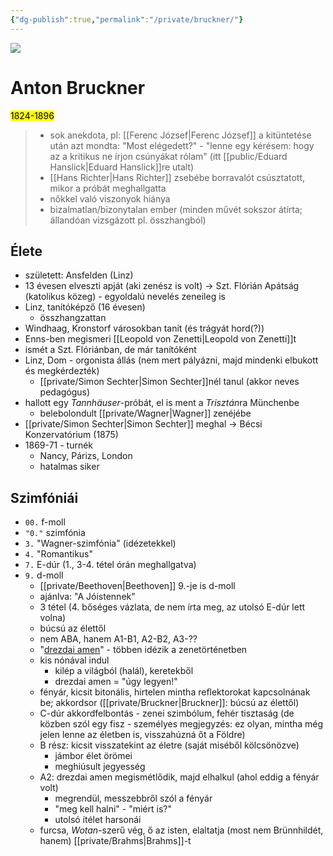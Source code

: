 ```yaml
---
{"dg-publish":true,"permalink":"/private/bruckner/"}
---
```


![](https://www.orchestralart.com/wp-content/uploads/2022/01/bruckner_anton-800x800.jpg)
# Anton Bruckner
<mark>1824-1896</mark>

> - sok anekdota, pl: [[Ferenc József\|Ferenc József]] a kitüntetése után azt mondta: "Most elégedett?" - "lenne egy kérésem: hogy az a kritikus ne írjon csúnyákat rólam" (itt [[public/Eduard Hanslick\|Eduard Hanslick]]re utalt)
> - [[Hans Richter\|Hans Richter]] zsebébe borravalót csúsztatott, mikor a próbát meghallgatta
> - nőkkel való viszonyok hiánya
> - bizalmatlan/bizonytalan ember (minden művét sokszor átírta; állandóan vizsgázott pl. összhangból)

## Élete
- született: Ansfelden (Linz)
- 13 évesen elveszti apját (aki zenész is volt) -> Szt. Flórián Apátság (katolikus közeg) - egyoldalú nevelés zeneileg is
- Linz, tanítóképző (16 évesen)
	- összhangzattan
- Windhaag, Kronstorf városokban tanít (és trágyát hord(?))
- Enns-ben megismeri [[Leopold von Zenetti\|Leopold von Zenetti]]t
- ismét a Szt. Flóriánban, de már tanítóként
- Linz, Dom - orgonista állás (nem mert pályázni, majd mindenki elbukott és megkérdezték)
	- [[private/Simon Sechter\|Simon Sechter]]nél tanul (akkor neves pedagógus)
- hallott egy *Tannhäuser*-próbát, el is ment a *Trisztán*ra Münchenbe
	- belebolondult [[private/Wagner\|Wagner]] zenéjébe
- [[private/Simon Sechter\|Simon Sechter]] meghal -> Bécsi Konzervatórium (1875)
- 1869-71 - turnék
	- Nancy, Párizs, London
	- hatalmas siker

## Szimfóniái

- `00.` f-moll
- `"0."` szimfónia
- `3.` "Wagner-szimfónia" (idézetekkel)
- `4.` "Romantikus"
- `7.` E-dúr (1., 3-4. tétel órán meghallgatva)
- `9.` d-moll
	- [[private/Beethoven\|Beethoven]] 9.-je is d-moll
	- ajánlva: "A Jóistennek"
	- 3 tétel (4. bőséges vázlata, de nem írta meg, az utolsó E-dúr lett volna)
	- búcsú az élettől
	- nem ABA, hanem A1-B1, A2-B2, A3-??
	- "[drezdai amen](https://www.wikiwand.com/en/Dresden_amen)" - többen idézik a zenetörténetben
	- kis nónával indul
		- kilép a világból (halál), keretekből
		- drezdai amen = "úgy legyen!"
	- fényár, kicsit bitonális, hirtelen mintha reflektorokat kapcsolnának be; akkordsor ([[private/Bruckner\|Bruckner]]: búcsú az élettől)
	- C-dúr akkordfelbontás - zenei szimbólum, fehér tisztaság (de közben szól egy fisz - személyes megjegyzés: ez olyan, mintha még jelen lenne az életben is, visszahúzná őt a Földre)
	- B rész: kicsit visszatekint az életre (saját miséből kölcsönözve)
		- jámbor élet örömei
		- meghiúsult jegyesség
	- A2: drezdai amen megismétlődik, majd elhalkul (ahol eddig a fényár volt)
		- megrendül, messzebbről szól a fényár
		- "meg kell halni" - "miért is?"
		- utolsó ítélet harsonái
	- furcsa, *Wotan*-szerű vég, ő az isten, elaltatja (most nem Brünnhildét, hanem) [[private/Brahms\|Brahms]]-t